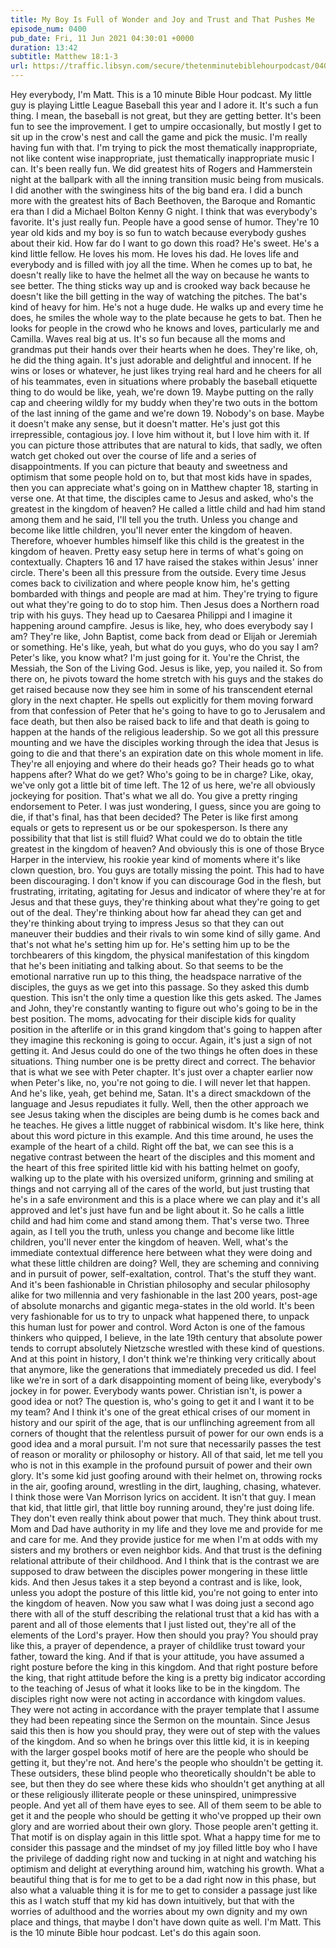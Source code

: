 ```yaml
---
title: My Boy Is Full of Wonder and Joy and Trust and That Pushes Me
episode_num: 0400
pub_date: Fri, 11 Jun 2021 04:30:01 +0000
duration: 13:42
subtitle: Matthew 18:1-3
url: https://traffic.libsyn.com/secure/thetenminutebiblehourpodcast/0400_-_My_Boy_Is_Full_of_Wonder_and_Joy_and_Trust_and_That_Pushes_Me.mp3
---
```


 Hey everybody, I'm Matt. This is a 10 minute Bible Hour podcast. My little guy is playing Little League Baseball this year and I adore it. It's such a fun thing. I mean, the baseball is not great, but they are getting better. It's been fun to see the improvement. I get to umpire occasionally, but mostly I get to sit up in the crow's nest and call the game and pick the music. I'm really having fun with that. I'm trying to pick the most thematically inappropriate, not like content wise inappropriate, just thematically inappropriate music I can. It's been really fun. We did greatest hits of Rogers and Hammerstein night at the ballpark with all the inning transition music being from musicals. I did another with the swinginess hits of the big band era. I did a bunch more with the greatest hits of Bach Beethoven, the Baroque and Romantic era than I did a Michael Bolton Kenny G night. I think that was everybody's favorite. It's just really fun. People have a good sense of humor. They're 10 year old kids and my boy is so fun to watch because everybody gushes about their kid. How far do I want to go down this road? He's sweet. He's a kind little fellow. He loves his mom. He loves his dad. He loves life and everybody and is filled with joy all the time. When he comes up to bat, he doesn't really like to have the helmet all the way on because he wants to see better. The thing sticks way up and is crooked way back because he doesn't like the bill getting in the way of watching the pitches. The bat's kind of heavy for him. He's not a huge dude. He walks up and every time he does, he smiles the whole way to the plate because he gets to bat. Then he looks for people in the crowd who he knows and loves, particularly me and Camilla. Waves real big at us. It's so fun because all the moms and grandmas put their hands over their hearts when he does. They're like, oh, he did the thing again. It's just adorable and delightful and innocent. If he wins or loses or whatever, he just likes trying real hard and he cheers for all of his teammates, even in situations where probably the baseball etiquette thing to do would be like, yeah, we're down 19. Maybe putting on the rally cap and cheering wildly for my buddy when they're two outs in the bottom of the last inning of the game and we're down 19. Nobody's on base. Maybe it doesn't make any sense, but it doesn't matter. He's just got this irrepressible, contagious joy. I love him without it, but I love him with it. If you can picture those attributes that are natural to kids, that sadly, we often watch get choked out over the course of life and a series of disappointments. If you can picture that beauty and sweetness and optimism that some people hold on to, but that most kids have in spades, then you can appreciate what's going on in Matthew chapter 18, starting in verse one. At that time, the disciples came to Jesus and asked, who's the greatest in the kingdom of heaven? He called a little child and had him stand among them and he said, I'll tell you the truth. Unless you change and become like little children, you'll never enter the kingdom of heaven. Therefore, whoever humbles himself like this child is the greatest in the kingdom of heaven. Pretty easy setup here in terms of what's going on contextually. Chapters 16 and 17 have raised the stakes within Jesus' inner circle. There's been all this pressure from the outside. Every time Jesus comes back to civilization and where people know him, he's getting bombarded with things and people are mad at him. They're trying to figure out what they're going to do to stop him. Then Jesus does a Northern road trip with his guys. They head up to Caesarea Philippi and I imagine it happening around campfire. Jesus is like, hey, who does everybody say I am? They're like, John Baptist, come back from dead or Elijah or Jeremiah or something. He's like, yeah, but what do you guys, who do you say I am? Peter's like, you know what? I'm just going for it. You're the Christ, the Messiah, the Son of the Living God. Jesus is like, yep, you nailed it. So from there on, he pivots toward the home stretch with his guys and the stakes do get raised because now they see him in some of his transcendent eternal glory in the next chapter. He spells out explicitly for them moving forward from that confession of Peter that he's going to have to go to Jerusalem and face death, but then also be raised back to life and that death is going to happen at the hands of the religious leadership. So we got all this pressure mounting and we have the disciples working through the idea that Jesus is going to die and that there's an expiration date on this whole moment in life. They're all enjoying and where do their heads go? Their heads go to what happens after? What do we get? Who's going to be in charge? Like, okay, we've only got a little bit of time left. The 12 of us here, we're all obviously jockeying for position. That's what we all do. You give a pretty ringing endorsement to Peter. I was just wondering, I guess, since you are going to die, if that's final, has that been decided? The Peter is like first among equals or gets to represent us or be our spokesperson. Is there any possibility that that list is still fluid? What could we do to obtain the title greatest in the kingdom of heaven? And obviously this is one of those Bryce Harper in the interview, his rookie year kind of moments where it's like clown question, bro. You guys are totally missing the point. This had to have been discouraging. I don't know if you can discourage God in the flesh, but frustrating, irritating, agitating for Jesus and indicator of where they're at for Jesus and that these guys, they're thinking about what they're going to get out of the deal. They're thinking about how far ahead they can get and they're thinking about trying to impress Jesus so that they can out maneuver their buddies and their rivals to win some kind of silly game. And that's not what he's setting him up for. He's setting him up to be the torchbearers of this kingdom, the physical manifestation of this kingdom that he's been initiating and talking about. So that seems to be the emotional narrative run up to this thing, the headspace narrative of the disciples, the guys as we get into this passage. So they asked this dumb question. This isn't the only time a question like this gets asked. The James and John, they're constantly wanting to figure out who's going to be in the best position. The moms, advocating for their disciple kids for quality position in the afterlife or in this grand kingdom that's going to happen after they imagine this reckoning is going to occur. Again, it's just a sign of not getting it. And Jesus could do one of the two things he often does in these situations. Thing number one is be pretty direct and correct. The behavior that is what we see with Peter chapter. It's just over a chapter earlier now when Peter's like, no, you're not going to die. I will never let that happen. And he's like, yeah, get behind me, Satan. It's a direct smackdown of the language and Jesus repudiates it fully. Well, then the other approach we see Jesus taking when the disciples are being dumb is he comes back and he teaches. He gives a little nugget of rabbinical wisdom. It's like here, think about this word picture in this example. And this time around, he uses the example of the heart of a child. Right off the bat, we can see this is a negative contrast between the heart of the disciples and this moment and the heart of this free spirited little kid with his batting helmet on goofy, walking up to the plate with his oversized uniform, grinning and smiling at things and not carrying all of the cares of the world, but just trusting that he's in a safe environment and this is a place where we can play and it's all approved and let's just have fun and be light about it. So he calls a little child and had him come and stand among them. That's verse two. Three again, as I tell you the truth, unless you change and become like little children, you'll never enter the kingdom of heaven. Well, what's the immediate contextual difference here between what they were doing and what these little children are doing? Well, they are scheming and conniving and in pursuit of power, self-exaltation, control. That's the stuff they want. And it's been fashionable in Christian philosophy and secular philosophy alike for two millennia and very fashionable in the last 200 years, post-age of absolute monarchs and gigantic mega-states in the old world. It's been very fashionable for us to try to unpack what happened there, to unpack this human lust for power and control. Word Acton is one of the famous thinkers who quipped, I believe, in the late 19th century that absolute power tends to corrupt absolutely Nietzsche wrestled with these kind of questions. And at this point in history, I don't think we're thinking very critically about that anymore, like the generations that immediately preceded us did. I feel like we're in sort of a dark disappointing moment of being like, everybody's jockey in for power. Everybody wants power. Christian isn't, is power a good idea or not? The question is, who's going to get it and I want it to be my team? And I think it's one of the great ethical crises of our moment in history and our spirit of the age, that is our unflinching agreement from all corners of thought that the relentless pursuit of power for our own ends is a good idea and a moral pursuit. I'm not sure that necessarily passes the test of reason or morality or philosophy or history. All of that said, let me tell you who is not in this example in the profound pursuit of power and their own glory. It's some kid just goofing around with their helmet on, throwing rocks in the air, goofing around, wrestling in the dirt, laughing, chasing, whatever. I think those were Van Morrison lyrics on accident. It isn't that guy. I mean that kid, that little girl, that little boy running around, they're just doing life. They don't even really think about power that much. They think about trust. Mom and Dad have authority in my life and they love me and provide for me and care for me. And they provide justice for me when I'm at odds with my sisters and my brothers or even neighbor kids. And that trust is the defining relational attribute of their childhood. And I think that is the contrast we are supposed to draw between the disciples power mongering in these little kids. And then Jesus takes it a step beyond a contrast and is like, look, unless you adopt the posture of this little kid, you're not going to enter into the kingdom of heaven. Now you saw what I was doing just a second ago there with all of the stuff describing the relational trust that a kid has with a parent and all of those elements that I just listed out, they're all of the elements of the Lord's prayer. How then should you pray? You should pray like this, a prayer of dependence, a prayer of childlike trust toward your father, toward the king. And if that is your attitude, you have assumed a right posture before the king in this kingdom. And that right posture before the king, that right attitude before the king is a pretty big indicator according to the teaching of Jesus of what it looks like to be in the kingdom. The disciples right now were not acting in accordance with kingdom values. They were not acting in accordance with the prayer template that I assume they had been repeating since the Sermon on the mountain. Since Jesus said this then is how you should pray, they were out of step with the values of the kingdom. And so when he brings over this little kid, it is in keeping with the larger gospel books motif of here are the people who should be getting it, but they're not. And here's the people who shouldn't be getting it. These outsiders, these blind people who theoretically shouldn't be able to see, but then they do see where these kids who shouldn't get anything at all or these religiously illiterate people or these uninspired, unimpressive people. And yet all of them have eyes to see. All of them seem to be able to get it and the people who should be getting it who've propped up their own glory and are worried about their own glory. Those people aren't getting it. That motif is on display again in this little spot. What a happy time for me to consider this passage and the mindset of my joy filled little boy who I have the privilege of dadding right now and tucking in at night and watching his optimism and delight at everything around him, watching his growth. What a beautiful thing that is for me to get to be a dad right now in this phase, but also what a valuable thing it is for me to get to consider a passage just like this as I watch stuff that my kid has down intuitively, but that with the worries of adulthood and the worries about my own dignity and my own place and things, that maybe I don't have down quite as well. I'm Matt. This is the 10 minute Bible hour podcast. Let's do this again soon.